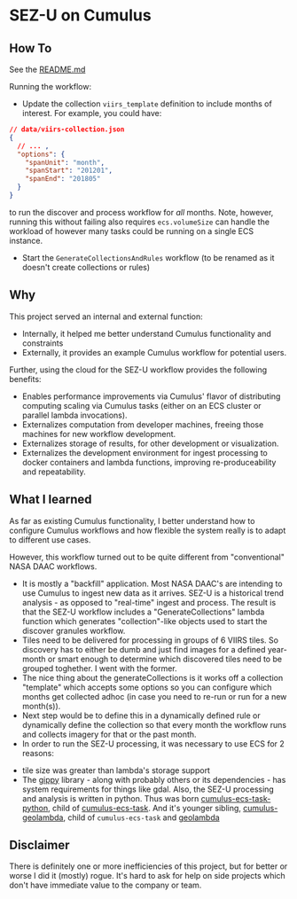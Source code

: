 # SEZ-U on Cumulus

## How To

See the [README.md](./README.md)

Running the workflow:
* Update the collection `viirs_template` definition to include months of interest. For example, you could have:
```json
// data/viirs-collection.json
{
  // ... ,
  "options": {
    "spanUnit": "month",
    "spanStart": "201201",
    "spanEnd": "201805"
  }
}
```
to run the discover and process workflow for _all_ months. Note, however, running this without failing also requires `ecs.volumeSize` can handle the workload of however many tasks could be running on a single ECS instance.
* Start the `GenerateCollectionsAndRules` workflow (to be renamed as it doesn't create collections or rules)

## Why

This project served an internal and external function:

* Internally, it helped me better understand Cumulus functionality and constraints
* Externally, it provides an example Cumulus workflow for potential users.

Further, using the cloud for the SEZ-U workflow provides the following benefits:

* Enables performance improvements via Cumulus' flavor of distributing computing scaling via Cumulus tasks (either on an ECS cluster or parallel lambda invocations).
* Externalizes computation from developer machines, freeing those machines for new workflow development.
* Externalizes storage of results, for other development or visualization.
* Externalizes the development environment for ingest processing to docker containers and lambda functions, improving re-produceability and repeatability.

## What I learned

As far as existing Cumulus functionality, I better understand how to configure Cumulus workflows and how flexible the system really is to adapt to different use cases.

However, this workflow turned out to be quite different from "conventional" NASA DAAC workflows.

* It is mostly a "backfill" application. Most NASA DAAC's are intending to use Cumulus to ingest new data as it arrives. SEZ-U is a historical trend analysis - as opposed to "real-time" ingest and process. The result is that the SEZ-U workflow includes a "GenerateCollections" lambda function which generates "collection"-like objects used to start the discover granules workflow.
* Tiles need to be delivered for processing in groups of 6 VIIRS tiles. So discovery has to either be dumb and just find images for a defined year-month or smart enough to determine which discovered tiles need to be grouped toghether. I went with the former.
* The nice thing about the generateCollections is it works off a collection "template" which accepts some options so you can configure which months get collected adhoc (in case you need to re-run or run for a new month(s)).
* Next step would be to define this in a dynamically defined rule or dynamically define the collection so that every month the workflow runs and collects imagery for that or the past month.
* In order to run the SEZ-U processing, it was necessary to use ECS for 2 reasons:
- tile size was greater than lambda's storage support
- The [gippy](https://github.com/gipit/gippy) library - along with probably others or its dependencies - has system requirements for things like gdal.
Also, the SEZ-U processing and analysis is written in python. Thus was born [cumulus-ecs-task-python](https://github.com/cumulus-nasa/cumulus-ecs-task-python), child of [cumulus-ecs-task](https://github.com/cumulus-nasa/cumulus-ecs-task). And it's younger sibling, [cumulus-geolambda](https://github.com/developmentseed/cumulus-geolambda), child of `cumulus-ecs-task` and [geolambda](https://github.com/developmentseed/geolambda)

## Disclaimer

There is definitely one or more inefficiencies of this project, but for better or worse I did it (mostly) rogue. It's hard to ask for help on side projects which don't have immediate value to the company or team.

